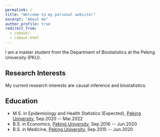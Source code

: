 ```yaml
---
permalink: /
title: "Welcome to my personal website!"
excerpt: "About me"
author_profile: true
redirect_from: 
  - /about/
  - /about.html
---
```



I am a master student from the Department of Biostatistics at the Peking University (PKU).

Research Interests
-----------
My current research interests are causal inference and biostatistics.

Education
-----------
* M.S. in Epidemiology and Health Statistics (Expected), [Peking University](https://www.pku.edu.cn/), Sep.2020 -- Mar.2022
* B.S. in Economics, [Peking University](https://www.pku.edu.cn/), Sep.2016 -- Jun.2020
* B.S. in Medicine, [Peking University](https://www.pku.edu.cn/), Sep.2015 -- Jun.2020
